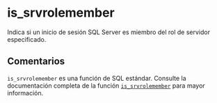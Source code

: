 ﻿---
SidebarGroup: "index-system-functions"
Autogenerated: true
---

# is_srvrolemember

Indica si un inicio de sesión SQL Server es miembro del rol de servidor especificado.

## Comentarios 

`is_srvrolemember` es una función de SQL estándar. Consulte la documentación completa de la función [`is_srvrolemember`](https://learn.microsoft.com/es-es/sql/t-sql/functions/is_srvrolemember-transact-sql) para mayor información.
